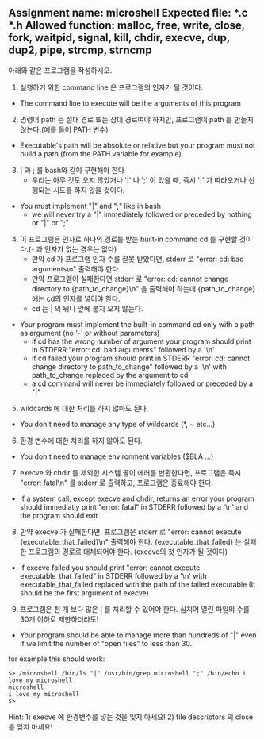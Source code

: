 Assignment name:	microshell
Expected file:		*.c *.h
Allowed function:	malloc, free, write, close, fork, waitpid, signal, kill, chdir, execve, dup, dup2, pipe, strcmp, strncmp
-----------------------------------------------------------------

아래와 같은 프로그램을 작성하시오.
1. 실행하기 위한 command line 은 프로그램의 인자가 될 것이다.
- The command line to execute will be the arguments of this program

2. 명령어 path 는 절대 경로  또는 상대 경로여야 하지만, 프로그램이 path 를 만들지 않는다.(예를 들어 PATH 변수)
- Executable's path will be absolute or relative but your program must not build a path (from the PATH variable for example)

3. | 과 ; 를 bash와 같이 구현해야 한다
	- 우리는 아무 것도 오지 않았거나 '|' 나 ';' 이 있을 때, 즉시 '|' 가 따라오거나 선행되는 시도를 하지 않을 것이다.
- You must implement "|" and ";" like in bash
	- we will never try a "|" immediately followed or preceded by nothing or "|" or ";"

4. 이 프로그램은 인자로 하나의 경로를 받는 built-in command cd 를 구현할 것이다.(- 과 인자가 없는 경우는 없다)
	- 만약 cd 가 프로그램 인자 수를 잘못 받았다면, stderr 로 "error: cd: bad arguments\n" 출력해야 한다.
	- 만약 프로그램이 실패한다면 stderr 로 "error: cd: cannot change directory to {path_to_change}\n" 을 출력해야 하는데 {path_to_change} 에는 cd의 인자를 넣어야 한다.
	- cd 는 | 의 뒤나 앞에 붙지 오지 않는다.
- Your program must implement the built-in command cd only with a path as argument (no '-' or without parameters)
	- if cd has the wrong number of argument your program should print in STDERR "error: cd: bad arguments" followed by a '\n'
	- if cd failed your program should print in STDERR "error: cd: cannot change directory to path_to_change" followed by a '\n' with path_to_change replaced by the argument to cd
	- a cd command will never be immediately followed or preceded by a "|"

5. wildcards 에 대한 처리를 하지 않아도 된다.
- You don't need to manage any type of wildcards (*, ~ etc...)

6. 환경 변수에 대한 처리를 하지 않아도 된다.
- You don't need to manage environment variables ($BLA ...)

7. execve 와 chdir 를 제외한 시스템 콜이 에러를 반환한다면, 프로그램은 즉시 "error: fatal\n" 를 stderr 로 출력하고, 프로그램은 종료해야 한다.
- If a system call, except execve and chdir, returns an error your program should immediatly print "error: fatal" in STDERR followed by a '\n' and the program should exit

8. 만약 execve 가 실패한다면, 프로그램은 stderr 로 "error: cannot execute {executable_that_failed}\n" 출력해야 한다. {executable_that_failed} 는 실패한 프로그램의 경로로 대체되어야 한다. (execve의 첫 인자가 될 것이다)
- If execve failed you should print "error: cannot execute executable_that_failed" in STDERR followed by a '\n' with executable_that_failed replaced with the path of the failed executable (It should be the first argument of execve)

9. 프로그램은 천 개 보다 많은 | 를 처리할 수 있어야 한다. 심지어 열린 파일의 수를 30개 이하로 제한하더라도!
- Your program should be able to manage more than hundreds of "|" even if we limit the number of "open files" to less than 30.


for example this should work:
```
$>./microshell /bin/ls "|" /usr/bin/grep microshell ";" /bin/echo i love my microshell
microshell
i love my microshell
$>
```
Hint:
	1) execve 에 환경변수를 넣는 것을 잊지 마세요!
	2) file descriptors 의 close 를 잊지 마세요!
